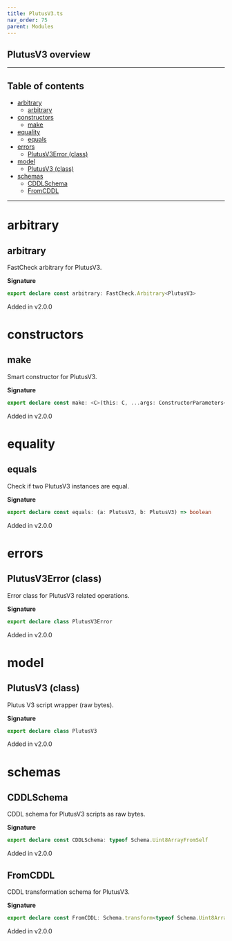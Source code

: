```yaml
---
title: PlutusV3.ts
nav_order: 75
parent: Modules
---
```


## PlutusV3 overview

---

<h2 class="text-delta">Table of contents</h2>

- [arbitrary](#arbitrary)
  - [arbitrary](#arbitrary-1)
- [constructors](#constructors)
  - [make](#make)
- [equality](#equality)
  - [equals](#equals)
- [errors](#errors)
  - [PlutusV3Error (class)](#plutusv3error-class)
- [model](#model)
  - [PlutusV3 (class)](#plutusv3-class)
- [schemas](#schemas)
  - [CDDLSchema](#cddlschema)
  - [FromCDDL](#fromcddl)

---

# arbitrary

## arbitrary

FastCheck arbitrary for PlutusV3.

**Signature**

```ts
export declare const arbitrary: FastCheck.Arbitrary<PlutusV3>
```

Added in v2.0.0

# constructors

## make

Smart constructor for PlutusV3.

**Signature**

```ts
export declare const make: <C>(this: C, ...args: ConstructorParameters<C>) => InstanceType<C>
```

Added in v2.0.0

# equality

## equals

Check if two PlutusV3 instances are equal.

**Signature**

```ts
export declare const equals: (a: PlutusV3, b: PlutusV3) => boolean
```

Added in v2.0.0

# errors

## PlutusV3Error (class)

Error class for PlutusV3 related operations.

**Signature**

```ts
export declare class PlutusV3Error
```

Added in v2.0.0

# model

## PlutusV3 (class)

Plutus V3 script wrapper (raw bytes).

**Signature**

```ts
export declare class PlutusV3
```

Added in v2.0.0

# schemas

## CDDLSchema

CDDL schema for PlutusV3 scripts as raw bytes.

**Signature**

```ts
export declare const CDDLSchema: typeof Schema.Uint8ArrayFromSelf
```

Added in v2.0.0

## FromCDDL

CDDL transformation schema for PlutusV3.

**Signature**

```ts
export declare const FromCDDL: Schema.transform<typeof Schema.Uint8ArrayFromSelf, typeof PlutusV3>
```

Added in v2.0.0
